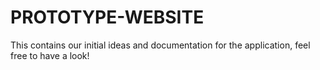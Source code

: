 # PROTOTYPE-WEBSITE
This contains our initial ideas and documentation for the application, feel free to have a look!
